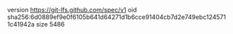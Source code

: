 version https://git-lfs.github.com/spec/v1
oid sha256:6d0889ef9e0f6105b641d64271d1b6cce91404cb7d2e749ebc1245711c41942a
size 5486
